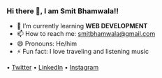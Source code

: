 ### Hi there 👋, I am Smit Bhamwala!!

<!--
**SmitBhamwala/SmitBhamwala** is a ✨ _special_ ✨ repository because its `README.md` (this file) appears on your GitHub profile.
-->

- 🌱 I’m currently learning **WEB DEVELOPMENT**
- 📫 How to reach me: [smitbhamwala@gmail.com](mailto:smitbhamwala@gmail.com)
- 😄 Pronouns: He/him
- ⚡ Fun fact: I love traveling and listening music


• [Twitter](https://twitter.com/Crazy__SB) • [LinkedIn](https://www.linkedin.com/in/smit-bhamwala-8195971b0/) • [Instagram](https://www.instagram.com/crazy___sb/)
